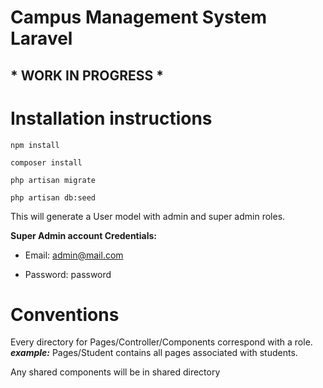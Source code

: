 # Campus Management System Laravel

  

## **\*** WORK IN PROGRESS **\***

# Installation instructions  

    npm install
    
    composer install 
    
    php artisan migrate
    
    php artisan db:seed

This will generate a User model with admin and super admin roles.

**Super Admin account Credentials:**

  

- Email: admin@mail.com

- Password: password

# Conventions
Every directory for Pages/Controller/Components correspond with a role.
***example:*** Pages/Student contains all pages associated with students. 

Any shared components will be in shared directory